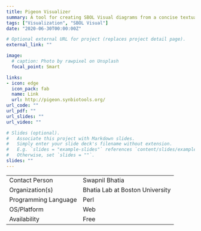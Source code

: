 ```yaml
---
title: Pigeon Visualizer
summary: A tool for creating SBOL Visual diagrams from a concise textual representation.
tags: ["Visualization", "SBOL Visual"]
date: "2020-06-30T00:00:00Z"

# Optional external URL for project (replaces project detail page).
external_link: ""

image:
  # caption: Photo by rawpixel on Unsplash
  focal_point: Smart

links:
- icon: edge
  icon_pack: fab
  name: Link
  url: http://pigeon.synbiotools.org/
url_code: ""
url_pdf: ""
url_slides: ""
url_video: ""

# Slides (optional).
#   Associate this project with Markdown slides.
#   Simply enter your slide deck's filename without extension.
#   E.g. `slides = "example-slides"` references `content/slides/example-slides.md`.
#   Otherwise, set `slides = ""`.
slides: ""
---
```




| | |
| ---| ---|
| Contact Person | Swapnil Bhatia |
| Organization(s) | Bhatia Lab at Boston University |
| Programming Language | Perl |
| OS/Platform | Web |
| Availability | Free |
